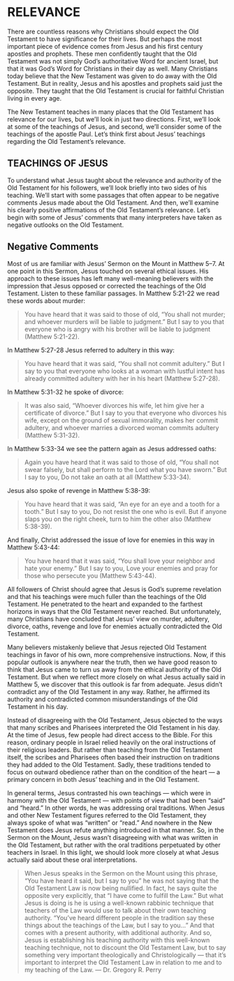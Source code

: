 # RELEVANCE

There are countless reasons why Christians should expect the Old Testament to have significance for their lives. But perhaps the most important piece of evidence comes from Jesus and his first century apostles and prophets. These men confidently taught that the Old Testament was not simply God’s authoritative Word for ancient Israel, but that it was God’s Word for Christians in their day as well. Many Christians today believe that the New Testament was given to do away with the Old Testament. But in reality, Jesus and his apostles and prophets said just the opposite. They taught that the Old Testament is crucial for faithful Christian living in every age.

The New Testament teaches in many places that the Old Testament has relevance for our lives, but we’ll look in just two directions. First, we’ll look at some of the teachings of Jesus, and second, we’ll consider some of the teachings of the apostle Paul. Let’s think first about Jesus’ teachings regarding the Old Testament’s relevance.

## TEACHINGS OF JESUS

To understand what Jesus taught about the relevance and authority of the Old Testament for his followers, we’ll look briefly into two sides of his teaching. We’ll start with some passages that often appear to be negative comments Jesus made about the Old Testament. And then, we’ll examine his clearly positive affirmations of the Old Testament’s relevance. Let’s begin with some of Jesus’ comments that many interpreters have taken as negative outlooks on the Old Testament.

## Negative Comments

Most of us are familiar with Jesus’ Sermon on the Mount in Matthew 5–7. At one point in this Sermon, Jesus touched on several ethical issues. His approach to these issues has left many well-meaning believers with the impression that Jesus opposed or corrected the teachings of the Old Testament. Listen to these familiar passages. In Matthew 5:21-22 we read these words about murder:

> You have heard that it was said to those of old, “You shall not murder; and whoever murders will be liable to judgment.” But I say to you that everyone who is angry with his brother will be liable to judgment (Matthew 5:21-22).

In Matthew 5:27-28 Jesus referred to adultery in this way:

> You have heard that it was said, “You shall not commit adultery.” But I say to you that everyone who looks at a woman with lustful intent has already committed adultery with her in his heart (Matthew 5:27-28).

In Matthew 5:31-32 he spoke of divorce:

> It was also said, “Whoever divorces his wife, let him give her a certificate of divorce.” But I say to you that everyone who divorces his wife, except on the ground of sexual immorality, makes her commit adultery, and whoever marries a divorced woman commits adultery (Matthew 5:31-32).

In Matthew 5:33-34 we see the pattern again as Jesus addressed oaths:

> Again you have heard that it was said to those of old, “You shall not swear falsely, but shall perform to the Lord what you have sworn.” But I say to you, Do not take an oath at all (Matthew 5:33-34).

Jesus also spoke of revenge in Matthew 5:38-39:

> You have heard that it was said, “An eye for an eye and a tooth for a tooth.” But I say to you, Do not resist the one who is evil. But if anyone slaps you on the right cheek, turn to him the other also (Matthew 5:38-39).

And finally, Christ addressed the issue of love for enemies in this way in Matthew 5:43-44:

> You have heard that it was said, “You shall love your neighbor and hate your enemy.” But I say to you, Love your enemies and pray for those who persecute you (Matthew 5:43-44).

All followers of Christ should agree that Jesus is God’s supreme revelation and that his teachings were much fuller than the teachings of the Old Testament. He penetrated to the heart and expanded to the farthest horizons in ways that the Old Testament never reached. But unfortunately, many Christians have concluded that Jesus’ view on murder, adultery, divorce, oaths, revenge and love for enemies actually contradicted the Old Testament.

Many believers mistakenly believe that Jesus rejected Old Testament teachings in favor of his own, more comprehensive instructions. Now, if this popular outlook is anywhere near the truth, then we have good reason to think that Jesus came to turn us away from the ethical authority of the Old Testament. But when we reflect more closely on what Jesus actually said in Matthew 5, we discover that this outlook is far from adequate. Jesus didn’t contradict any of the Old Testament in any way. Rather, he affirmed its authority and contradicted common misunderstandings of the Old Testament in his day.

Instead of disagreeing with the Old Testament, Jesus objected to the ways that many scribes and Pharisees interpreted the Old Testament in his day. At the time of Jesus, few people had direct access to the Bible. For this reason, ordinary people in Israel relied heavily on the oral instructions of their religious leaders. But rather than teaching from the Old Testament itself, the scribes and Pharisees often based their instruction on traditions they had added to the Old Testament. Sadly, these traditions tended to focus on outward obedience rather than on the condition of the heart — a primary concern in both Jesus’ teaching and in the Old Testament.

In general terms, Jesus contrasted his own teachings — which were in harmony with the Old Testament — with points of view that had been “said” and “heard.” In other words, he was addressing oral traditions. When Jesus and other New Testament figures referred to the Old Testament, they always spoke of what was “written” or “read.” And nowhere in the New Testament does Jesus refute anything introduced in that manner. So, in the Sermon on the Mount, Jesus wasn’t disagreeing with what was written in the Old Testament, but rather with the oral traditions perpetuated by other teachers in Israel. In this light, we should look more closely at what Jesus actually said about these oral interpretations.

> When Jesus speaks in the Sermon on the Mount using this phrase, “You have heard it said, but I say to you” he was not saying that the Old Testament Law is now being nullified. In fact, he says quite the opposite very explicitly, that “I have come to fulfill the Law.” But what Jesus is doing is he is using a well-known rabbinic technique that teachers of the Law would use to talk about their own teaching authority. “You’ve heard different people in the tradition say these things about the teachings of the Law, but I say to you…” And that comes with a present authority, with additional authority. And so, Jesus is establishing his teaching authority with this well-known teaching technique, not to discount the Old Testament Law, but to say something very important theologically and Christologically — that it’s important to interpret the Old Testament Law in relation to me and to my teaching of the Law. — Dr. Gregory R. Perry
